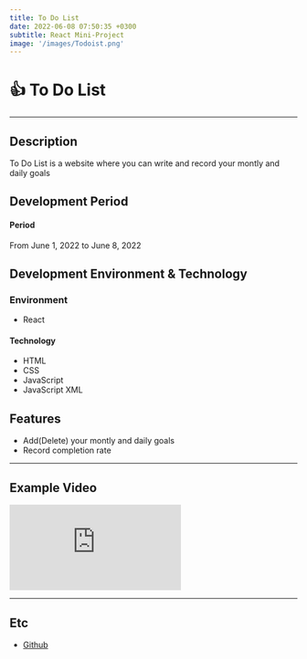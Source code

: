 ```yaml
---
title: To Do List
date: 2022-06-08 07:50:35 +0300
subtitle: React Mini-Project
image: '/images/Todoist.png'
---
```


# :+1: To Do List <br/>

___

## Description
To Do List is a website where you can write and record your montly and daily goals <br/>

## Development Period <br/>
#### Period<br/>
From June 1, 2022 to June 8, 2022 <br/>

## Development Environment & Technology <br/>
### Environment<br/>
* React

#### Technology<br/>
* HTML
* CSS
* JavaScript
* JavaScript XML

## Features
* Add(Delete) your montly and daily goals
* Record completion rate

___

## Example Video <br/>
<p><iframe src="https://www.youtube.com/embed/PKCAdfOaz_I" frameborder="0" allowfullscreen></iframe></p>

___

## Etc
* [Github](https://github.com/HongDaye71/React_TodoList)<br/>